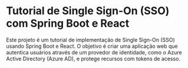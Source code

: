 # Tutorial de Single Sign-On (SSO) com Spring Boot e React

Este projeto é um tutorial de implementação de Single Sign-On (SSO) usando Spring Boot e React. O objetivo é criar uma aplicação web que autentica usuários através de um provedor de identidade, como o Azure Active Directory (Azure AD), e protege recursos com tokens de acesso.